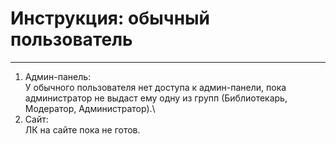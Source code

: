 # Инструкция: обычный пользователь
***
1. Админ-панель:\
У обычного пользователя нет доступа к админ-панели, пока администратор не выдаст ему одну из групп (Библиотекарь, Модератор, Администратор).\
2. Сайт:\
ЛК на сайте пока не готов.
